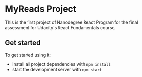 # MyReads Project

This is the first project of Nanodegree React Program for the final assessment for Udacity's React Fundamentals course.

## Get started

To get started using it:

* install all project dependencies with `npm install`
* start the development server with `npm start`

